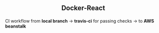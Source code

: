 ## <p align="center">Docker-React</p>

CI workflow from **local branch** -> **travis-ci** for passing checks -> to **AWS beanstalk**
